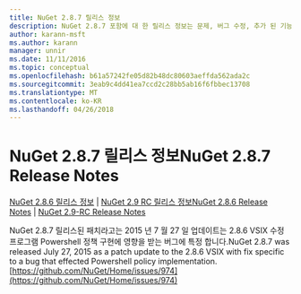 ```yaml
---
title: NuGet 2.8.7 릴리스 정보
description: NuGet 2.8.7 포함에 대 한 릴리스 정보는 문제, 버그 수정, 추가 된 기능 및 Dcr 알려져 있습니다.
author: karann-msft
ms.author: karann
manager: unnir
ms.date: 11/11/2016
ms.topic: conceptual
ms.openlocfilehash: b61a57242fe05d82b48dc80603aeffda562ada2c
ms.sourcegitcommit: 3eab9c4dd41ea7ccd2c28bb5ab16f6fbbec13708
ms.translationtype: MT
ms.contentlocale: ko-KR
ms.lasthandoff: 04/26/2018
---
```

# <a name="nuget-287-release-notes"></a><span data-ttu-id="fc629-103">NuGet 2.8.7 릴리스 정보</span><span class="sxs-lookup"><span data-stu-id="fc629-103">NuGet 2.8.7 Release Notes</span></span>

<span data-ttu-id="fc629-104">[NuGet 2.8.6 릴리스 정보](../release-notes/nuget-2.8.6.md) | [NuGet 2.9 RC 릴리스 정보](../release-notes/nuget-2.9-RC.md)</span><span class="sxs-lookup"><span data-stu-id="fc629-104">[NuGet 2.8.6 Release Notes](../release-notes/nuget-2.8.6.md) | [NuGet 2.9-RC Release Notes](../release-notes/nuget-2.9-RC.md)</span></span>

<span data-ttu-id="fc629-105">NuGet 2.8.7 릴리스된 패치라고는 2015 년 7 월 27 일 업데이트는 2.8.6 VSIX 수정 프로그램 Powershell 정책 구현에 영향을 받는 버그에 특정 합니다.</span><span class="sxs-lookup"><span data-stu-id="fc629-105">NuGet 2.8.7 was released July 27, 2015 as a patch update to the 2.8.6 VSIX with fix specific to a bug that effected Powershell policy implementation.</span></span>
[https://github.com/NuGet/Home/issues/974](https://github.com/NuGet/Home/issues/974)